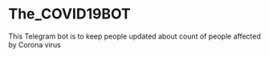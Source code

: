 # The_COVID19BOT
This Telegram bot is to keep people updated about count of people affected by Corona virus
